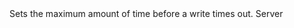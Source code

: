 <function name="SetWriteTimeout" parent="HttpServer" type="classfunc">
	<description>
		Sets the maximum amount of time before a write times out.
		<added version="0.7"></added>
	</description>
	<realm>Server</realm>
	<args>
		<arg name="sec" type="number"></arg>
		<arg name="usec" type="number"></arg>
	</args>
</function>